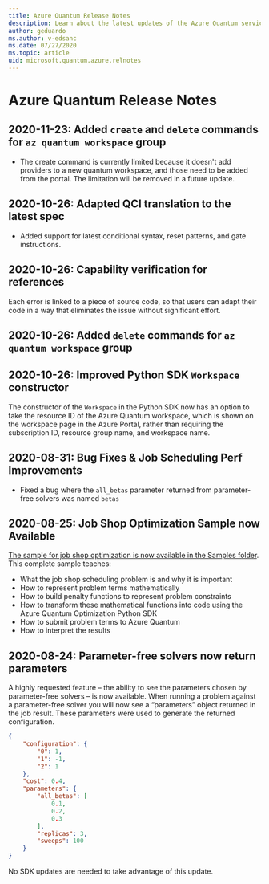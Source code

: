 ```yaml
---
title: Azure Quantum Release Notes
description: Learn about the latest updates of the Azure Quantum service. 
author: geduardo
ms.author: v-edsanc
ms.date: 07/27/2020
ms.topic: article
uid: microsoft.quantum.azure.relnotes
---
```


# Azure Quantum Release Notes

## 2020-11-23: Added `create` and `delete` commands for `az quantum workspace` group
- The create command is currently limited because it doesn't add providers to a new quantum workspace, and those need to be added from the portal. The limitation will be removed in a future update.

## 2020-10-26: Adapted QCI translation to the latest spec 
- Added support for latest conditional syntax, reset patterns, and gate instructions.

## 2020-10-26: Capability verification for references
Each error is linked to a piece of source code, so that users can adapt their code in a way that eliminates the issue without significant effort.

## 2020-10-26: Added `delete` commands for `az quantum workspace` group

## 2020-10-26: Improved Python SDK `Workspace` constructor 
The constructor of the `Workspace` in the Python SDK now has an option to take the resource ID of the Azure Quantum workspace, which is shown on the workspace page in the Azure Portal, rather than requiring the subscription ID, resource group name, and workspace name.

## 2020-08-31: Bug Fixes & Job Scheduling Perf Improvements
- Fixed a bug where the `all_betas` parameter returned from parameter-free solvers was named `betas`

## 2020-08-25: Job Shop Optimization Sample now Available
[The sample for job shop optimization is now available in the Samples folder](https://github.com/MicrosoftDocs/quantum-docs-private/blob/feature/onboarding-azure-quantum/azure-quantum/samples/job-shop-sample/). This complete sample teaches:
- What the job shop scheduling problem is and why it is important
- How to represent problem terms mathematically
- How to build penalty functions to represent problem constraints
- How to transform these mathematical functions into code using the Azure Quantum Optimization Python SDK
- How to submit problem terms to Azure Quantum
- How to interpret the results

## 2020-08-24: Parameter-free solvers now return parameters
A highly requested feature – the ability to see the parameters chosen by parameter-free solvers – is now available. When running a problem against a parameter-free solver you will now see a “parameters” object returned in the job result. These parameters were used to generate the returned configuration.

```json
{
    "configuration": {
        "0": 1,
        "1": -1,
        "2": 1
    },
    "cost": 0.4,
    "parameters": {
        "all_betas": [
            0.1,
            0.2,
            0.3
        ],
        "replicas": 3,
        "sweeps": 100
    }
}
```

No SDK updates are needed to take advantage of this update. 
